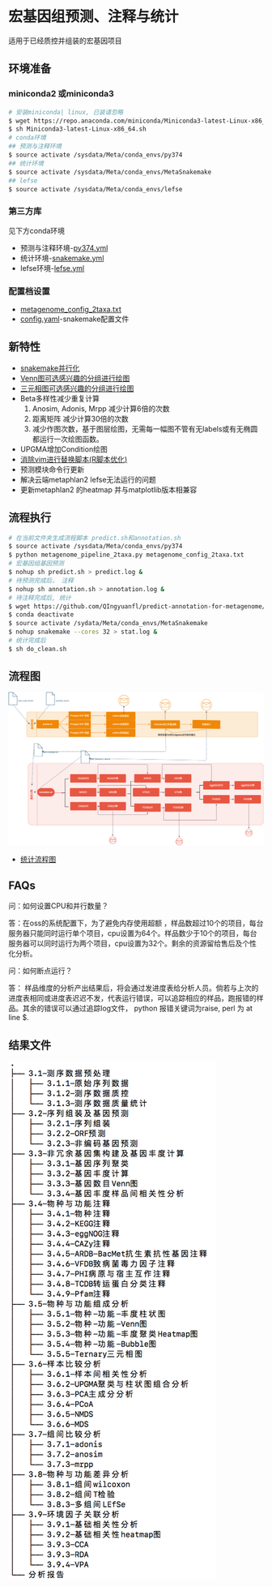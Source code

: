 # 宏基因组预测、注释与统计

适用于已经质控并组装的宏基因项目

## 环境准备
### miniconda2 或miniconda3
```sh
# 安装miniconda| linux, 已装请忽略
$ wget https://repo.anaconda.com/miniconda/Miniconda3-latest-Linux-x86_64.sh
$ sh Miniconda3-latest-Linux-x86_64.sh
# conda环境
## 预测与注释环境
$ source activate /sysdata/Meta/conda_envs/py374
## 统计环境
$ source activate /sysdata/Meta/conda_envs/MetaSnakemake
## lefse
$ source activate /sysdata/Meta/conda_envs/lefse
```
### 第三方库
见下方conda环境

- 预测与注释环境-[py374.yml](/conda_envs/py374.yml)
- 统计环境-[snakemake.yml](/conda_envs/snakemake.yml)
- lefse环境-[lefse.yml](/conda_envs/lefse.yml)

### 配置档设置
* [metagenome_config_2taxa.txt](/pipeline/metagenome_config_2taxa.md)
* [config.yaml](/pipeline/config.yaml)-snakemake配置文件
## 新特性
- [snakemake并行化](/script/snakemake.md)
- [Venn图可选感兴趣的分组进行绘图](/script/statistics/Venn.md)
- [三元相图可选感兴趣的分组进行绘图](/script/statistics/ternary.md)
- Beta多样性减少重复计算
    1. Anosim, Adonis, Mrpp 减少计算6倍的次数
    2. 距离矩阵 减少计算30倍的次数
    3. 减少作图次数，基于图层绘图，无需每一幅图不管有无labels或有无椭圆都运行一次绘图函数。
- UPGMA增加Condition绘图
- [消除vim进行替换脚本(R脚本优化)](/script/statistics/Rscript.md)
- 预测模块命令行更新
- 解决云端metaphlan2 lefse无法运行的问题
- 更新metaphlan2 的heatmap 并与matplotlib版本相兼容

## 流程执行
```sh
# 在当前文件夹生成流程脚本 predict.sh和annotation.sh
$ source activate /sysdata/Meta/conda_envs/py374
$ python metagenome_pipeline_2taxa.py metagenome_config_2taxa.txt
# 宏基因组基因预测
$ nohup sh predict.sh > predict.log &
# 待预测完成后， 注释
$ nohup sh annotation.sh > annotation.log &
# 待注释完成后, 统计
$ wget https://github.com/QIngyuanfl/predict-annotation-for-metagenome/edit/master/pipeline/Snakefile
$ conda deactivate
$ source activate /sydata/Meta/conda_envs/MetaSnakemake
$ nohup snakemake --cores 32 > stat.log &
# 统计完成后
$ sh do_clean.sh
```
## 流程图
![流程图](/bpmn-with-drawio.png)
* [统计流程图](/pipeline/dag.pdf)

## FAQs
问：如何设置CPU和并行数量？

答：在oss的系统配置下，为了避免内存使用超额 ，样品数超过10个的项目，每台服务器只能同时运行单个项目，cpu设置为64个。样品数少于10个的项目，每台服务器可以同时运行为两个项目，cpu设置为32个。剩余的资源留给售后及个性化分析。

问：如何断点运行？

答： 样品维度的分析产出结果后，将会通过发进度表给分析人员。倘若与上次的进度表相同或进度表迟迟不发，代表运行错误，可以追踪相应的样品，跑报错的样品。其余的错误可以通过追踪log文件， python 报错关键词为raise, perl 为 at line $. 
## 结果文件
![文件架构](/template/文件架构.png)
